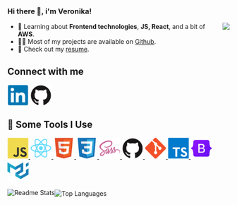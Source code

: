 ### Hi there 👋, i'm Veronika!

<img align="right" src="https://media2.giphy.com/media/v1.Y2lkPTc5MGI3NjExZTdjOTc2OTkyZTQ4ZmZmNjM4MGVlYjNhMWE1ZjI5YzQzYjFhN2Y0NiZjdD1n/dbtDDSvWErdf2/giphy.gif" />

<ul>
<li>🧐 Learning about <strong>Frontend technologies</strong>, <strong>JS, React</strong>, and a bit of <strong>AWS</strong>.</li>
<li>👨‍💻 Most of my projects are available on <a href="https://github.com/Weranika?tab=repositories">Github</a>.</li>
<li>📙 Check out my <a href="https://github.com/Weranika/rsschool-cv/blob/cv/CV_Veranika_Lapanava.pdf">resume</a>.</li>
</ul>

<h2>Connect with me</h2>
<p>
<a href="https://www.linkedin.com/in/veranika-lapanava-57748b1b4/" target="_blank" rel="noreferrer"><img align="center" src="https://raw.githubusercontent.com/devicons/devicon/master/icons/linkedin/linkedin-original.svg" alt="danielschuster-muc" height="48" width="48" /></a>
<a href="https://github.com/Weranika" target="_blank" rel="noreferrer"><img align="center" src="https://raw.githubusercontent.com/devicons/devicon/master/icons/github/github-original.svg" alt="danielschuster-muc" height="48" width="48" /></a>
</p>

<h2>🚀 Some Tools I Use</h2>
<p>
  <a href="https://www.javascript.com/" target="_blank" rel="noreferrer">
    <img src="https://raw.githubusercontent.com/devicons/devicon/master/icons/javascript/javascript-original.svg" alt="javascript" width="48" height="48"/>
  </a>  
  <a href="https://reactjs.org/" target="_blank" rel="noreferrer">
    <img src="https://raw.githubusercontent.com/devicons/devicon/master/icons/react/react-original.svg" alt="react" width="48" height="48"/>
  </a>
  <a href="https://www.w3.org/html/" target="_blank" rel="noreferrer">
    <img src="https://raw.githubusercontent.com/devicons/devicon/master/icons/html5/html5-original.svg" alt="html" width="48" height="48"/>
  </a>
  <a href="https://www.w3.org/Style/CSS/" target="_blank" rel="noreferrer">
    <img src="https://raw.githubusercontent.com/devicons/devicon/master/icons/css3/css3-original.svg" alt="css" width="48" height="48"/>
  </a>
  <a href="https://sass-lang.com/" target="_blank" rel="noreferrer">
    <img src="https://raw.githubusercontent.com/devicons/devicon/master/icons/sass/sass-original.svg" alt="sass" width="48" height="48"/>
  </a>
  <a href="https://github.com/" target="_blank" rel="noreferrer">
    <img src="https://raw.githubusercontent.com/devicons/devicon/master/icons/github/github-original.svg" alt="github" width="48" height="48"/>
  </a>
  <a href="https://git-scm.com/" target="_blank" rel="noreferrer">
    <img src="https://raw.githubusercontent.com/devicons/devicon/master/icons/git/git-original.svg" alt="git" width="48" height="48"/>
  </a>
  <a href="https://www.typescriptlang.org/" target="_blank" rel="noreferrer">
    <img src="https://raw.githubusercontent.com/devicons/devicon/master/icons/typescript/typescript-original.svg" alt="typescript" width="48" height="48"/>
  </a>
  <a href="https://getbootstrap.com/" target="_blank" rel="noreferrer">
    <img src="https://raw.githubusercontent.com/devicons/devicon/master/icons/bootstrap/bootstrap-original.svg" alt="bootstrap" width="48" height="48"/>
  </a>
  <a href="https://mui.com/" target="_blank" rel="noreferrer">
    <img src="https://raw.githubusercontent.com/devicons/devicon/master/icons/materialui/materialui-original.svg" alt="materialui" width="48" height="48"/>
  </a>
</p>
<p><img align="left" src="https://github-readme-stats.vercel.app/api?username=Weranika&show_icons=true&theme=algolia" alt="Readme Stats" /></p>
<p><img align="center" src="https://github-readme-stats.vercel.app/api/top-langs?username=Weranika&show_icons=true&theme=algolia&layout=compact" alt="Top Languages" /></p>
